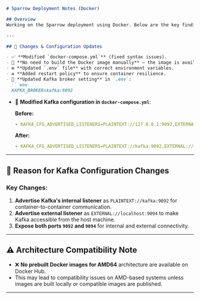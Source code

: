 

```markdown
# Sparrow Deployment Notes (Docker)

## Overview
Working on the Sparrow deployment using Docker. Below are the key findings and configuration changes made during the setup process.

---

## 🔧 Changes & Configuration Updates

- ✅ **Modified `docker-compose.yml`** (fixed syntax issues).
- 🐳 **No need to build the Docker image manually** — the image is available on GitHub and can be pulled directly.
- ⚙️ **Updated `.env` file** with correct environment variables.
- ♻️ **Added restart policy** to ensure container resilience.
- 🔄 **Updated Kafka broker setting** in `.env`:
  ```env
  KAFKA_BROKER=kafka:9092
  ```
- 🔁 **Modified Kafka configuration in `docker-compose.yml`**:

  **Before:**
  ```yaml
  - KAFKA_CFG_ADVERTISED_LISTENERS=PLAINTEXT://127.0.0.1:9092,EXTERNAL://kafka:9094
  ```

  **After:**
  ```yaml
  - KAFKA_CFG_ADVERTISED_LISTENERS=PLAINTEXT://kafka:9092,EXTERNAL://localhost:9094
  ```

---

## 📌 Reason for Kafka Configuration Changes

### Key Changes:
1. **Advertise Kafka's internal listener** as `PLAINTEXT://kafka:9092` for container-to-container communication.
2. **Advertise external listener** as `EXTERNAL://localhost:9094` to make Kafka accessible from the host machine.
3. **Expose both ports `9092` and `9094`** for internal and external connectivity.

---

## ⚠️ Architecture Compatibility Note

- ❌ **No prebuilt Docker images for AMD64** architecture are available on Docker Hub.
- This may lead to compatibility issues on AMD-based systems unless images are built locally or compatible images are published.

---

